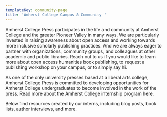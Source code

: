 ```yaml
---
templateKey: community-page
title: 'Amherst College Campus & Community '
---
```

Amherst College Press participates in the life and community at Amherst College and the greater Pioneer Valley in many ways. We are particularly invested in raising awareness about open access and working towards more inclusive scholarly publishing practices. And we are always eager to partner with organizations, community groups, and colleagues at other academic and public libraries. Reach out to us if you would like to learn more about open access humanities book publishing, to request a publishing workshop on your campus, or to simply say hi. 

As one of the only university presses based at a liberal arts college, Amherst College Press is committed to developing opportunities for Amherst College undergraduates to become involved in the work of the press. Read more about the Amherst College internship program here.

Below find resources created by our interns, including blog posts, book lists, author interviews, and more.